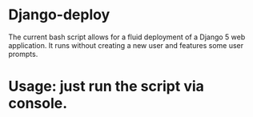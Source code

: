 # Django-deploy

The current bash script allows for a fluid deployment of a Django 5 web application. 
It runs without creating a new user and features some user prompts.

# Usage: just run the script via console.
